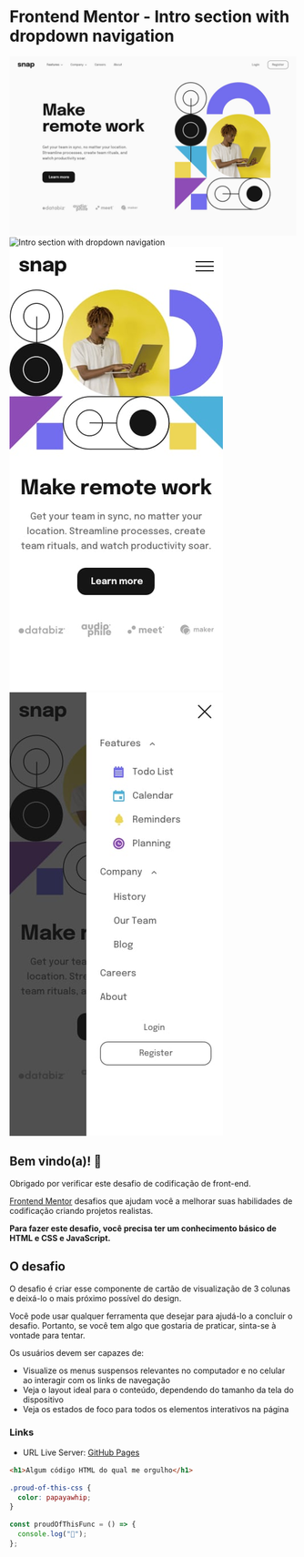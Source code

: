 # Frontend Mentor - Intro section with dropdown navigation

![Intro section with dropdown navigation](./design/desktop-design.jpg)
![Intro section with dropdown navigation](./design/active-states.jpg.jpg)
![Intro section with dropdown navigation](./design/mobile-design.jpg)
![Intro section with dropdown navigation](./design/mobile-menu-expanded.jpg)

## Bem vindo(a)! 👋

Obrigado por verificar este desafio de codificação de front-end.

[Frontend Mentor](https://www.frontendmentor.io) desafios que ajudam você a melhorar suas habilidades de codificação criando projetos realistas.

**Para fazer este desafio, você precisa ter um conhecimento básico de HTML e CSS e JavaScript.**

## O desafio

O desafio é criar esse componente de cartão de visualização de 3 colunas e deixá-lo o mais próximo possível do design.

Você pode usar qualquer ferramenta que desejar para ajudá-lo a concluir o desafio. Portanto, se você tem algo que gostaria de praticar, sinta-se à vontade para tentar.

Os usuários devem ser capazes de:

- Visualize os menus suspensos relevantes no computador e no celular ao interagir com os links de navegação
- Veja o layout ideal para o conteúdo, dependendo do tamanho da tela do dispositivo
- Veja os estados de foco para todos os elementos interativos na página

### Links

- URL Live Server: [GitHub Pages](https://ryanwilll.github.io/LaddingPageDropMenu/)

```html
<h1>Algum código HTML do qual me orgulho</h1>
```

```css
.proud-of-this-css {
  color: papayawhip;
}
```

```js
const proudOfThisFunc = () => {
  console.log("🎉");
};
```

